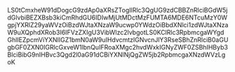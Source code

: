 LS0tCmxheW91dDogcG9zdAp0aXRsZTogIlRlc3QgUG9zdCBBZnRlciBGdW5jdGlvbiBEZXBsb3kiCmRhdGU6IDIwMjUtMDctMzFUMTA6MDE6NTcuMzY0WgpjYXRlZ29yaWVzOiBzdWJtaXNzaW9ucwp0YWdzOiBbdXNlci1zdWJtaXNzaW9uXQphdXRob3I6IFVzZXIgU3VibWlzc2lvbgotLS0KClRlc3RpbmcgaWYgdGhlIEZpcmViYXNlIGZ1bmN0aW9uIHdvcmtzIGNvcnJlY3RseSBhZnRlciB0aGUgbGF0ZXN0IGRlcGxveW1lbnQuIFRoaXMgc2hvdWxkIGNyZWF0ZSBhIHByb3BlciBibG9nIHBvc3Qgd2l0aG91dCBiYXNlNjQgZW5jb2RpbmcgaXNzdWVzLgoK